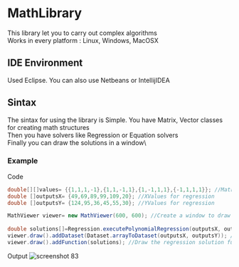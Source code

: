 # MathLibrary
This library let you to carry out complex algorithms\
Works in every platform : Linux, Windows, MacOSX
## IDE Environment
Used Eclipse.
You can also use Netbeans or IntellijIDEA
## Sintax
The sintax for using the library is Simple.
You have Matrix, Vector classes for creating math structures\
Then you have solvers like Regression or Equation solvers\
Finally you can draw the solutions in a window\
### Example
Code
```Java
double[][]values= {{1,1,1,-1},{1,1,-1,1},{1,-1,1,1},{-1,1,1,1}}; //Matrix DataSet
double []outputsX= {49,69,89,99,109,20}; //XValues for regression
double []outputsY= {124,95,36,45,55,30}; //YValues for regression

MathViewer viewer= new MathViewer(600, 600); //Create a window to draw functions
	
double solutions[]=Regression.executePolynomialRegression(outputsX, outputsY, 4); //Execute polynomial regression with grade 3 (4-1)
viewer.draw().addDataset(Dataset.arrayToDataset(outputsX, outputsY)); //Simple draw dataset points
viewer.draw().addFunction(solutions); //Draw the regression solution function
```
Output
![screenshot 83](https://user-images.githubusercontent.com/18512841/46673748-c5677180-cbda-11e8-831f-ebee06776cbd.png)
